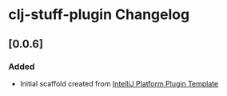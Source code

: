 <!-- Keep a Changelog guide -> https://keepachangelog.com -->

# clj-stuff-plugin Changelog

## [0.0.6]
### Added
- Initial scaffold created from [IntelliJ Platform Plugin Template](https://github.com/JetBrains/intellij-platform-plugin-template)
